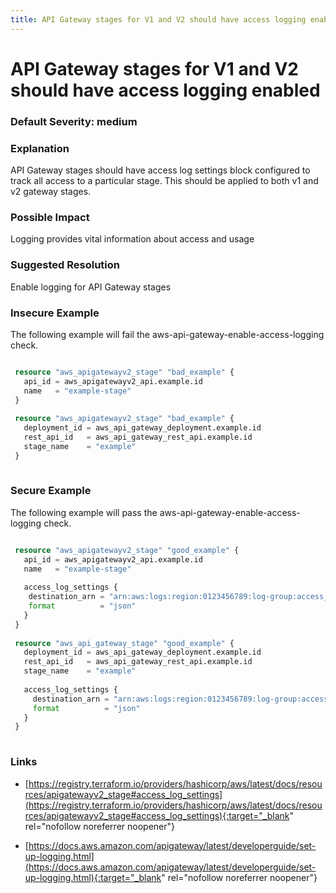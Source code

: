 ```yaml
---
title: API Gateway stages for V1 and V2 should have access logging enabled
---
```


# API Gateway stages for V1 and V2 should have access logging enabled

### Default Severity: <span class="severity medium">medium</span>

### Explanation

API Gateway stages should have access log settings block configured to track all access to a particular stage. This should be applied to both v1 and v2 gateway stages.

### Possible Impact
Logging provides vital information about access and usage

### Suggested Resolution
Enable logging for API Gateway stages


### Insecure Example

The following example will fail the aws-api-gateway-enable-access-logging check.
```terraform

 resource "aws_apigatewayv2_stage" "bad_example" {
   api_id = aws_apigatewayv2_api.example.id
   name   = "example-stage"
 }
 
 resource "aws_apigatewayv2_stage" "bad_example" {
   deployment_id = aws_api_gateway_deployment.example.id
   rest_api_id   = aws_api_gateway_rest_api.example.id
   stage_name    = "example"
 }
 
```



### Secure Example

The following example will pass the aws-api-gateway-enable-access-logging check.
```terraform

 resource "aws_apigatewayv2_stage" "good_example" {
   api_id = aws_apigatewayv2_api.example.id
   name   = "example-stage"
 
   access_log_settings {
    destination_arn = "arn:aws:logs:region:0123456789:log-group:access_logging"
    format          = "json"
   }
 }
 
 resource "aws_api_gateway_stage" "good_example" {
   deployment_id = aws_api_gateway_deployment.example.id
   rest_api_id   = aws_api_gateway_rest_api.example.id
   stage_name    = "example"
 
   access_log_settings {
     destination_arn = "arn:aws:logs:region:0123456789:log-group:access_logging"
     format          = "json"
   }
 }
 
```



### Links


- [https://registry.terraform.io/providers/hashicorp/aws/latest/docs/resources/apigatewayv2_stage#access_log_settings](https://registry.terraform.io/providers/hashicorp/aws/latest/docs/resources/apigatewayv2_stage#access_log_settings){:target="_blank" rel="nofollow noreferrer noopener"}

- [https://docs.aws.amazon.com/apigateway/latest/developerguide/set-up-logging.html](https://docs.aws.amazon.com/apigateway/latest/developerguide/set-up-logging.html){:target="_blank" rel="nofollow noreferrer noopener"}



